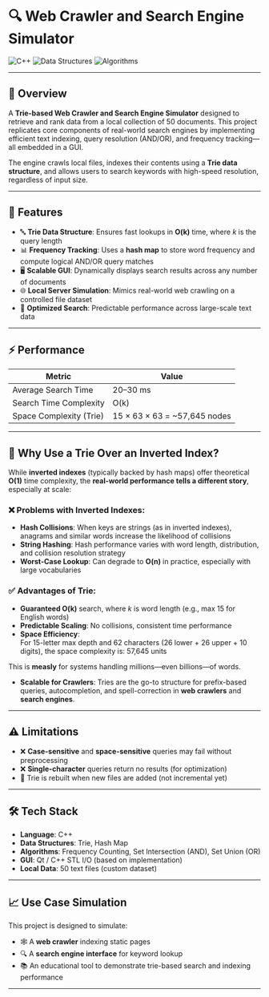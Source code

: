 # 🔍 Web Crawler and Search Engine Simulator

![C++](https://img.shields.io/badge/Language-C++-blue)
![Data Structures](https://img.shields.io/badge/Topic-Data%20Structures-yellowgreen)
![Algorithms](https://img.shields.io/badge/Topic-Algorithms-brightgreen)

---

## 📌 Overview

A **Trie-based Web Crawler and Search Engine Simulator** designed to retrieve and rank data from a local collection of 50 documents. This project replicates core components of real-world search engines by implementing efficient text indexing, query resolution (AND/OR), and frequency tracking—all embedded in a GUI.

The engine crawls local files, indexes their contents using a **Trie data structure**, and allows users to search keywords with high-speed resolution, regardless of input size.

---

## 🚀 Features

- 🔤 **Trie Data Structure**: Ensures fast lookups in **O(k)** time, where *k* is the query length
- 📊 **Frequency Tracking**: Uses a **hash map** to store word frequency and compute logical AND/OR query matches
- 🖥️ **Scalable GUI**: Dynamically displays search results across any number of documents
- 🌐 **Local Server Simulation**: Mimics real-world web crawling on a controlled file dataset
- 🧠 **Optimized Search**: Predictable performance across large-scale text data

---

## ⚡ Performance

| Metric           | Value             |
|------------------|-------------------|
| Average Search Time | 20–30 ms       |
| Search Time Complexity | O(k)       |
| Space Complexity (Trie) | 15 × 63 × 63 = ~57,645 nodes |

---

## 🤔 Why Use a Trie Over an Inverted Index?

While **inverted indexes** (typically backed by hash maps) offer theoretical **O(1)** time complexity, the **real-world performance tells a different story**, especially at scale:

### ❌ Problems with Inverted Indexes:
- **Hash Collisions**: When keys are strings (as in inverted indexes), anagrams and similar words increase the likelihood of collisions
- **String Hashing**: Hash performance varies with word length, distribution, and collision resolution strategy
- **Worst-Case Lookup**: Can degrade to **O(n)** in practice, especially with large vocabularies

### ✅ Advantages of Trie:
- **Guaranteed O(k)** search, where *k* is word length (e.g., max 15 for English words)
- **Predictable Scaling**: No collisions, consistent time performance
- **Space Efficiency**:  
  For 15-letter max depth and 62 characters (26 lower + 26 upper + 10 digits), the space complexity is: 57,645 units
  
This is **measly** for systems handling millions—even billions—of words.
- **Scalable for Crawlers**: Tries are the go-to structure for prefix-based queries, autocompletion, and spell-correction in **web crawlers** and **search engines**.

---

## ⚠️ Limitations

- ❌ **Case-sensitive** and **space-sensitive** queries may fail without preprocessing
- ❌ **Single-character** queries return no results (for optimization)
- 🔁 Trie is rebuilt when new files are added (not incremental yet)

---

## 🛠️ Tech Stack

- **Language**: C++
- **Data Structures**: Trie, Hash Map
- **Algorithms**: Frequency Counting, Set Intersection (AND), Set Union (OR)
- **GUI**: Qt / C++ STL I/O (based on implementation)
- **Local Data**: 50 text files (custom dataset)

---

## 📈 Use Case Simulation

This project is designed to simulate:

- 🕸️ A **web crawler** indexing static pages
- 🔍 A **search engine interface** for keyword lookup
- 📚 An educational tool to demonstrate trie-based search and indexing performance

---
